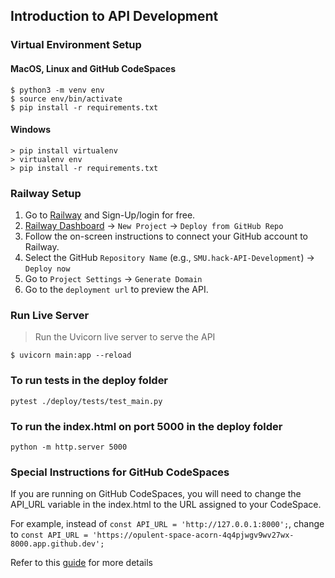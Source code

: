 ## Introduction to API Development

### Virtual Environment Setup

#### MacOS, Linux and GitHub CodeSpaces

```console
$ python3 -m venv env 
$ source env/bin/activate
$ pip install -r requirements.txt
```

#### Windows

```console
> pip install virtualenv 
> virtualenv env
> pip install -r requirements.txt
```

### Railway Setup

1. Go to [Railway](https://railway.app/) and Sign-Up/login for free.
2. [Railway Dashboard](https://railway.app/dashboard) -> `New Project` -> `Deploy from GitHub Repo`
3. Follow the on-screen instructions to connect your GitHub account to Railway. 
3. Select the GitHub `Repository Name` (e.g., `SMU.hack-API-Development`) ->  `Deploy now`
4. Go to `Project Settings` -> `Generate Domain`
5. Go to the `deployment url` to preview the API. 

### Run Live Server
> Run the Uvicorn live server to serve the API

```console
$ uvicorn main:app --reload
```

### To run tests in the deploy folder
```
pytest ./deploy/tests/test_main.py
```

### To run the index.html on port 5000 in the deploy folder
```
python -m http.server 5000
```
### Special Instructions for GitHub CodeSpaces

If you are running on GitHub CodeSpaces, you will need to change the API_URL variable in the index.html to the URL assigned to your CodeSpace. 

For example, instead of `const API_URL = 'http://127.0.0.1:8000';`, change to `const API_URL = 'https://opulent-space-acorn-4q4pjwgv9wv27wx-8000.app.github.dev';`

Refer to this [guide](https://docs.github.com/en/codespaces/developing-in-a-codespace/forwarding-ports-in-your-codespace) for more details

